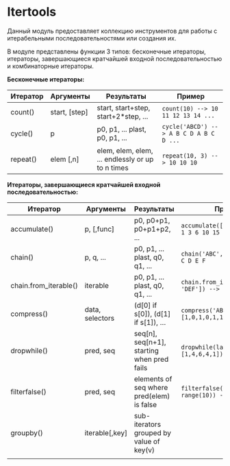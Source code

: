 # Itertools

Данный модуль предоставляет коллекцию инструментов для работы с итерабельными последовательностями или создания их.

В модуле представлены функции 3 типов: бесконечные итераторы, итераторы, завершающиеся кратчайшей входной последовательностью и комбинаторные итераторы.

**Бесконечные итераторы:**

| Итератор | Аргументы | Результаты | Пример |
|---|---|---|---|
| count() | start, [step] | start, start+step, start+2*step, ... | `count(10) --> 10 11 12 13 14 ...` |
| cycle() | p | p0, p1, ... plast, p0, p1, ... | `cycle('ABCD') --> A B C D A B C D ...` |
| repeat() | elem [,n] | elem, elem, elem, ... endlessly or up to n times | `repeat(10, 3) --> 10 10 10` |

**Итераторы, завершающиеся кратчайшей входной последовательностью:**

| Итератор | Аргументы | Результаты | Пример |
|---|---|---|---|
| accumulate() | p, [,func] | p0, p0+p1, p0+p1+p2, ... | `accumulate([1,2,3,4,5]) --> 1 3 6 10 15` |
| chain() | p, q, ... | p0, p1, ... plast, q0, q1, ... | `chain('ABC', 'DEF') --> A B C D E F` |
| chain.from_iterable() | iterable | p0, p1, ... plast, q0, q1, ... | `chain.from_iterable(['ABC', 'DEF']) --> A B C D E F` |
| compress() | data, selectors | (d[0] if s[0]), (d[1] if s[1]), … | `compress('ABCDEF', [1,0,1,0,1,1]) --> A C E F` |
| dropwhile() | pred, seq | seq[n], seq[n+1], starting when pred fails | `dropwhile(lambda x: x<5, [1,4,6,4,1]) --> 6 4 1` |
| filterfalse() | pred, seq | elements of seq where pred(elem) is false | `filterfalse(lambda x: x%2, range(10)) --> 0 2 4 6 8` |
| groupby() | iterable[,key] | sub-iterators grouped by value of key(v) |  |
|  |  |  |  |
